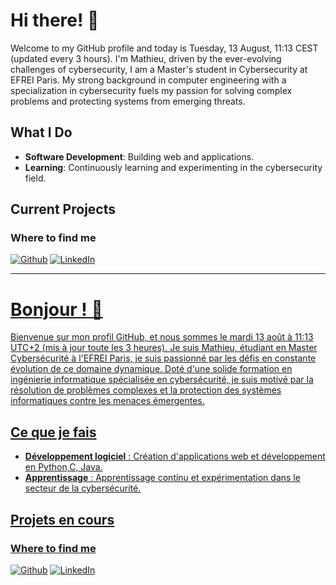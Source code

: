 # Hi there! 👋

Welcome to my GitHub profile and today is Tuesday, 13 August, 11:13 CEST (updated every 3 hours). I'm Mathieu, driven by the ever-evolving challenges of cybersecurity, I am a Master's student in Cybersecurity at EFREI Paris. My strong background in computer engineering with a specialization in cybersecurity fuels my passion for solving complex problems and protecting systems from emerging threats.


## What I Do

- **Software Development**: Building web and applications.
- **Learning**: Continuously learning and experimenting in the cybersecurity field.

## Current Projects


<h3>Where to find me</h3>
<p><a href="https://github.com/Datharr" target="_blank"><img alt="Github" src="https://img.shields.io/badge/GitHub-%2312100E.svg?&style=for-the-badge&logo=Github&logoColor=white" /></a> <a href="https://twitter.com/Guibz16" target="_blank"></a> <a href="https://www.linkedin.com/in/mathieu-roche-efrei/" target="_blank"><img alt="LinkedIn" src="https://img.shields.io/badge/linkedin-%230077B5.svg?&style=for-the-badge&logo=linkedin&logoColor=white" /></a> <a href="https://medium.com/@th.guibert" target="_blank">
</p>

---

# Bonjour ! 👋

Bienvenue sur mon profil GitHub, et nous sommes le mardi 13 août à 11:13 UTC+2 (mis à jour toute les 3 heures). Je suis Mathieu, étudiant en Master Cybersécurité à l'EFREI Paris, je suis passionné par les défis en constante évolution de ce domaine dynamique. Doté d'une solide formation en ingénierie informatique spécialisée en cybersécurité, je suis motivé par la résolution de problèmes complexes et la protection des systèmes informatiques contre les menaces émergentes.

## Ce que je fais

- **Développement logiciel** : Création d'applications web et développement en Python,C, Java.
- **Apprentissage** : Apprentissage continu et expérimentation dans le secteur de la cybersécurité.

## Projets en cours


<h3>Where to find me</h3>
<p><a href="https://github.com/Datharr" target="_blank"><img alt="Github" src="https://img.shields.io/badge/GitHub-%2312100E.svg?&style=for-the-badge&logo=Github&logoColor=white" /></a> <a href="https://twitter.com/Guibz16" target="_blank"></a> <a href="https://www.linkedin.com/in/mathieu-roche-efrei/" target="_blank"><img alt="LinkedIn" src="https://img.shields.io/badge/linkedin-%230077B5.svg?&style=for-the-badge&logo=linkedin&logoColor=white" /></a> <a href="https://medium.com/@th.guibert" target="_blank">
</p>

